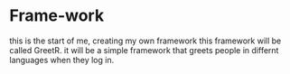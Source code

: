 # Frame-work
this is the start of me, creating my own framework
this framework will be called GreetR.
it will be a simple framework that greets people in differnt languages when they log in.
